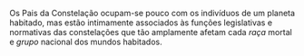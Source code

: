 Os Pais da Constelação ocupam-se pouco com os indivíduos de um planeta habitado, mas estão intimamente associados às funções legislativas e normativas das constelações que tão amplamente afetam cada *raça* mortal e *grupo* nacional dos mundos habitados.